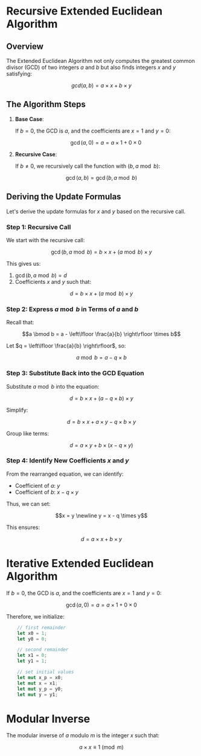 # Recursive Extended Euclidean Algorithm

## Overview

The Extended Euclidean Algorithm not only computes the greatest common divisor (GCD) of two integers $a$ and $b$ but also finds integers $x$ and $y$ satisfying:

```math
gcd(a, b) = a \times x + b \times y
```

## The Algorithm Steps

1. **Base Case**: 

    If $b = 0$, the GCD is $a$, and the coefficients are $x = 1$ and $y = 0$:

    ```math
    \gcd(a, 0) = a = a \times 1 + 0 \times 0
    ```

2. **Recursive Case**:
    
    If $b \neq 0$, we recursively call the function with $(b, a \bmod b)$:

```math
\gcd(a, b) = \gcd(b, a \bmod b)
```

## Deriving the Update Formulas

Let's derive the update formulas for $x$ and $y$ based on the recursive call.

### Step 1: Recursive Call

We start with the recursive call:

```math
\gcd(b, a \bmod b) = b \times x + (a \bmod b) \times y
```

This gives us:

1. $\gcd(b, a \bmod b) = d$
2. Coefficients $x$ and $y$ such that:

```math
d = b \times x + (a \bmod b) \times y
```

### Step 2: Express $a \bmod b$ in Terms of $a$ and $b$

Recall that:

```math
a \bmod b = a - \left\lfloor \frac{a}{b} \right\rfloor \times b
```

Let $q = \left\lfloor \frac{a}{b} \right\rfloor$, so:

```math
a \bmod b = a - q \times b
```

### Step 3: Substitute Back into the GCD Equation

Substitute $a \bmod b$ into the equation:

```math
d = b \times x + (a - q \times b) \times y
```

Simplify:

```math
d = b \times x + a \times y - q \times b \times y
```

Group like terms:

```math
d = a \times y + b \times (x - q \times y)
```

### Step 4: Identify New Coefficients $x$ and $y$

From the rearranged equation, we can identify:

- Coefficient of $a$: $y$
- Coefficient of $b$: $x - q \times y$

Thus, we can set:

```math
x = y \newline
y = x - q \times y
```

This ensures:

```math
d = a \times x + b \times y
```

# Iterative Extended Euclidean Algorithm

If $b = 0$, the GCD is $a$, and the coefficients are $x = 1$ and $y = 0$:

```math
\gcd(a, 0) = a = a \times 1 + 0 \times 0
```

Therefore, we initialize:
```rust
    // first remainder
    let x0 = 1;
    let y0 = 0;

    // second remainder
    let x1 = 0;
    let y1 = 1;

    // set initial values
    let mut x_p = x0;
    let mut x = x1;
    let mut y_p = y0;
    let mut y = y1;

```

# Modular Inverse

The modular inverse of $a$ modulo $m$ is the integer $x$ such that:

```math
a \times x \equiv 1 \pmod{m}
```

